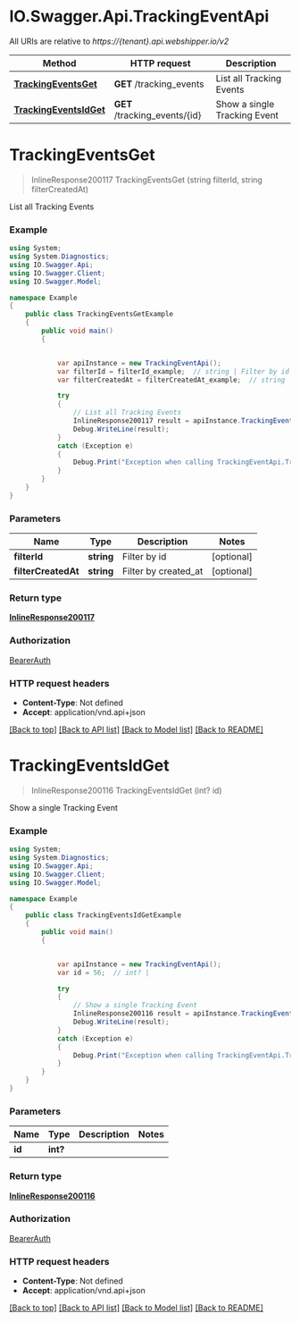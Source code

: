 # IO.Swagger.Api.TrackingEventApi

All URIs are relative to *https://{tenant}.api.webshipper.io/v2*

Method | HTTP request | Description
------------- | ------------- | -------------
[**TrackingEventsGet**](TrackingEventApi.md#trackingeventsget) | **GET** /tracking_events | List all Tracking Events
[**TrackingEventsIdGet**](TrackingEventApi.md#trackingeventsidget) | **GET** /tracking_events/{id} | Show a single Tracking Event

<a name="trackingeventsget"></a>
# **TrackingEventsGet**
> InlineResponse200117 TrackingEventsGet (string filterId, string filterCreatedAt)

List all Tracking Events

### Example
```csharp
using System;
using System.Diagnostics;
using IO.Swagger.Api;
using IO.Swagger.Client;
using IO.Swagger.Model;

namespace Example
{
    public class TrackingEventsGetExample
    {
        public void main()
        {


            var apiInstance = new TrackingEventApi();
            var filterId = filterId_example;  // string | Filter by id (optional) 
            var filterCreatedAt = filterCreatedAt_example;  // string | Filter by created_at (optional) 

            try
            {
                // List all Tracking Events
                InlineResponse200117 result = apiInstance.TrackingEventsGet(filterId, filterCreatedAt);
                Debug.WriteLine(result);
            }
            catch (Exception e)
            {
                Debug.Print("Exception when calling TrackingEventApi.TrackingEventsGet: " + e.Message );
            }
        }
    }
}
```

### Parameters

Name | Type | Description  | Notes
------------- | ------------- | ------------- | -------------
 **filterId** | **string**| Filter by id | [optional] 
 **filterCreatedAt** | **string**| Filter by created_at | [optional] 

### Return type

[**InlineResponse200117**](InlineResponse200117.md)

### Authorization

[BearerAuth](../README.md#BearerAuth)

### HTTP request headers

 - **Content-Type**: Not defined
 - **Accept**: application/vnd.api+json

[[Back to top]](#) [[Back to API list]](../README.md#documentation-for-api-endpoints) [[Back to Model list]](../README.md#documentation-for-models) [[Back to README]](../README.md)

<a name="trackingeventsidget"></a>
# **TrackingEventsIdGet**
> InlineResponse200116 TrackingEventsIdGet (int? id)

Show a single Tracking Event

### Example
```csharp
using System;
using System.Diagnostics;
using IO.Swagger.Api;
using IO.Swagger.Client;
using IO.Swagger.Model;

namespace Example
{
    public class TrackingEventsIdGetExample
    {
        public void main()
        {


            var apiInstance = new TrackingEventApi();
            var id = 56;  // int? | 

            try
            {
                // Show a single Tracking Event
                InlineResponse200116 result = apiInstance.TrackingEventsIdGet(id);
                Debug.WriteLine(result);
            }
            catch (Exception e)
            {
                Debug.Print("Exception when calling TrackingEventApi.TrackingEventsIdGet: " + e.Message );
            }
        }
    }
}
```

### Parameters

Name | Type | Description  | Notes
------------- | ------------- | ------------- | -------------
 **id** | **int?**|  | 

### Return type

[**InlineResponse200116**](InlineResponse200116.md)

### Authorization

[BearerAuth](../README.md#BearerAuth)

### HTTP request headers

 - **Content-Type**: Not defined
 - **Accept**: application/vnd.api+json

[[Back to top]](#) [[Back to API list]](../README.md#documentation-for-api-endpoints) [[Back to Model list]](../README.md#documentation-for-models) [[Back to README]](../README.md)

